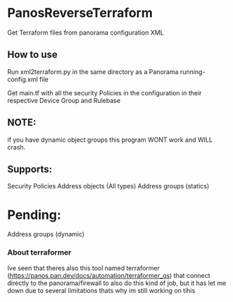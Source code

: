 # PanosReverseTerraform
Get Terraform files from  panorama configuration XML

## How to use

Run xml2terraform.py in the same directory as a Panorama running-config.xml file

Get main.tf with all the security Policies in the configuration in their respective Device Group and Rulebase

## NOTE: 
if you have dynamic object groups this program WONT work and WILL crash.
## Supports:

Security Policies
Address objects (All types)
Address groups (statics)
# Pending:

Address groups (dynamic)



### About terraformer

Ive seen that theres also this tool named terraformer (https://panos.pan.dev/docs/automation/terraformer_qs) that connect directly to the panorama/firewall to also do this kind of job, but it has let me down due to several limitations thats why im still working on tihis